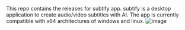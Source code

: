This repo contains the releases for subtify app. subtify is a desktop application to create audio/video subtitles with AI. The app is currently compatible with x64 architectures of windows and linux.
![image](https://github.com/ahsan722505/subtify-releases/assets/79001785/9888fadc-cc45-413a-a8fc-db916f816a3b)

